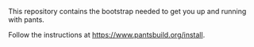 This repository contains the bootstrap needed to get you up and running with pants.

Follow the instructions at https://www.pantsbuild.org/install.
